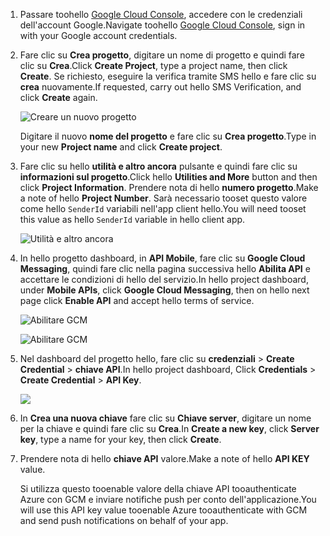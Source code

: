 
1. <span data-ttu-id="43cd7-101">Passare toohello [Google Cloud Console](https://console.developers.google.com/project), accedere con le credenziali dell'account Google.</span><span class="sxs-lookup"><span data-stu-id="43cd7-101">Navigate toohello [Google Cloud Console](https://console.developers.google.com/project), sign in with your Google account credentials.</span></span> 
2. <span data-ttu-id="43cd7-102">Fare clic su **Crea progetto**, digitare un nome di progetto e quindi fare clic su **Crea**.</span><span class="sxs-lookup"><span data-stu-id="43cd7-102">Click **Create Project**, type a project name, then click **Create**.</span></span> <span data-ttu-id="43cd7-103">Se richiesto, eseguire la verifica tramite SMS hello e fare clic su **crea** nuovamente.</span><span class="sxs-lookup"><span data-stu-id="43cd7-103">If requested, carry out hello SMS Verification, and click **Create** again.</span></span>
   
    ![Creare un nuovo progetto](./media/mobile-services-enable-google-cloud-messaging/mobile-services-google-new-project.png)   
   
     <span data-ttu-id="43cd7-105">Digitare il nuovo **nome del progetto** e fare clic su **Crea progetto**.</span><span class="sxs-lookup"><span data-stu-id="43cd7-105">Type in your new **Project name** and click **Create project**.</span></span>
3. <span data-ttu-id="43cd7-106">Fare clic su hello **utilità e altro ancora** pulsante e quindi fare clic su **informazioni sul progetto**.</span><span class="sxs-lookup"><span data-stu-id="43cd7-106">Click hello **Utilities and More** button and then click **Project Information**.</span></span> <span data-ttu-id="43cd7-107">Prendere nota di hello **numero progetto**.</span><span class="sxs-lookup"><span data-stu-id="43cd7-107">Make a note of hello **Project Number**.</span></span> <span data-ttu-id="43cd7-108">Sarà necessario tooset questo valore come hello `SenderId` variabili nell'app client hello.</span><span class="sxs-lookup"><span data-stu-id="43cd7-108">You will need tooset this value as hello `SenderId` variable in hello client app.</span></span>
   
    ![Utilità e altro ancora](./media/mobile-services-enable-google-cloud-messaging/notification-hubs-utilities-and-more.png)
4. <span data-ttu-id="43cd7-110">In hello progetto dashboard, in **API Mobile**, fare clic su **Google Cloud Messaging**, quindi fare clic nella pagina successiva hello **Abilita API** e accettare le condizioni di hello del servizio.</span><span class="sxs-lookup"><span data-stu-id="43cd7-110">In hello project dashboard, under **Mobile APIs**, click **Google Cloud Messaging**, then on hello next page click **Enable API** and accept hello terms of service.</span></span> 
   
    ![Abilitare GCM](./media/mobile-services-enable-google-cloud-messaging/enable-GCM.png)
   
    ![Abilitare GCM](./media/mobile-services-enable-google-cloud-messaging/enable-gcm-2.png) 
5. <span data-ttu-id="43cd7-113">Nel dashboard del progetto hello, fare clic su **credenziali** > **Create Credential** > **chiave API**.</span><span class="sxs-lookup"><span data-stu-id="43cd7-113">In hello project dashboard, Click **Credentials** > **Create Credential** > **API Key**.</span></span> 
   
    ![](./media/mobile-services-enable-google-cloud-messaging/mobile-services-google-create-server-key.png)
6. <span data-ttu-id="43cd7-114">In **Crea una nuova chiave** fare clic su **Chiave server**, digitare un nome per la chiave e quindi fare clic su **Crea**.</span><span class="sxs-lookup"><span data-stu-id="43cd7-114">In **Create a new key**, click **Server key**, type a name for your key, then click **Create**.</span></span>
7. <span data-ttu-id="43cd7-115">Prendere nota di hello **chiave API** valore.</span><span class="sxs-lookup"><span data-stu-id="43cd7-115">Make a note of hello **API KEY** value.</span></span>
   
    <span data-ttu-id="43cd7-116">Si utilizza questo tooenable valore della chiave API tooauthenticate Azure con GCM e inviare notifiche push per conto dell'applicazione.</span><span class="sxs-lookup"><span data-stu-id="43cd7-116">You will use this API key value tooenable Azure tooauthenticate with GCM and send push notifications on behalf of your app.</span></span>

